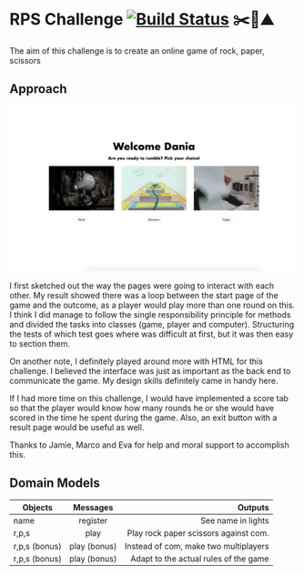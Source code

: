 # RPS Challenge [![Build Status](https://travis-ci.org/thatdania/rps-challenge.svg?branch=master)](https://travis-ci.org/thatdania/rps-challenge) ✂️📃⛰

The aim of this challenge is to create an online game of rock, paper, scissors

## Approach

![](images/Screen%20Shot%202017-11-12%20at%2022.07.51.png)

I first sketched out the way the pages were going to interact with each other. My
result showed there was a loop between the start page of the game and the outcome, as a player would play more than one round on this. I think I did manage to follow the single responsibility principle for methods and divided the tasks into classes (game, player and computer). Structuring the tests of which test goes where was difficult at first, but it was then easy to section them.

On another note, I definitely played around more with HTML for this challenge. I believed the interface was just as important as the back end to communicate the
game. My design skills definitely came in handy here.

If I had more time on this challenge, I would have implemented a score tab so
that the player would know how many rounds he or she would have scored in the
time he spent during the game. Also, an exit button with a result page would be
useful as well.

Thanks to Jamie, Marco and Eva for help and moral support to accomplish this.

## Domain Models

| Objects       | Messages          | Outputs                               |
| ------------- |:-----------------:| -------------------------------------:|
| name          | register          | See name in lights                    |
| r,p,s         | play              | Play rock paper scissors against com. |
| r,p,s (bonus) | play (bonus)      | Instead of com, make two multiplayers |
| r,p,s (bonus) | play (bonus)      | Adapt to the actual rules of the game |
